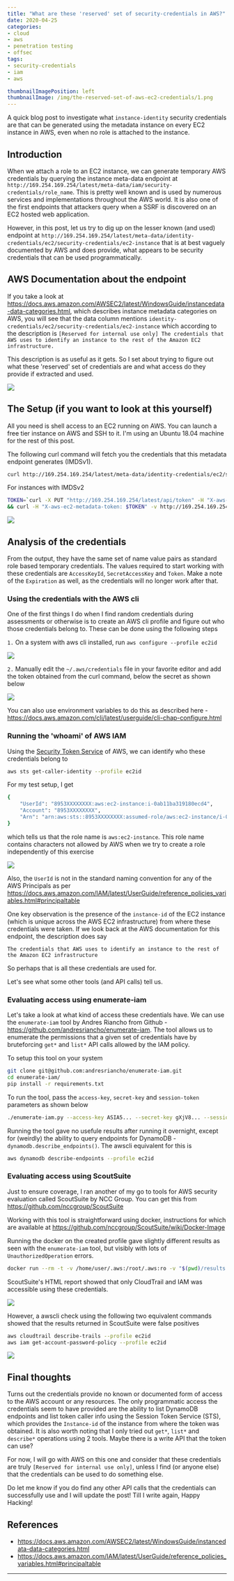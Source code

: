 ```yaml
---
title: "What are these 'reserved' set of security-credentials in AWS?"
date: 2020-04-25
categories:
- cloud
- aws
- penetration testing
- offsec
tags:
- security-credentials
- iam
- aws

thumbnailImagePosition: left
thumbnailImage: /img/the-reserved-set-of-aws-ec2-credentials/1.png
---
```


A quick blog post to investigate what `instance-identity` security credentials are that can be generated using the metadata instance on every EC2 instance in AWS, even when no role is attached to the instance.

<!--more-->

## Introduction

When we attach a role to an EC2 instance, we can generate temporary AWS credentials by querying the instance meta-data endpoint at `http://169.254.169.254/latest/meta-data/iam/security-credentials/role_name`. This is pretty well known and is used by numerous services and implementations throughout the AWS world. It is also one of the first endpoints that attackers query when a SSRF is discovered on an EC2 hosted web application.

However, in this post, let us try to dig up on the lesser known (and used) endpoint at `http://169.254.169.254/latest/meta-data/identity-credentials/ec2/security-credentials/ec2-instance` that is at best vaguely documented by AWS and does provide, what appears to be security credentials that can be used programmatically.


## AWS Documentation about the endpoint

If you take a look at https://docs.aws.amazon.com/AWSEC2/latest/WindowsGuide/instancedata-data-categories.html, which describes instance metadata categories on AWS, you will see that the data column mentions `identity-credentials/ec2/security-credentials/ec2-instance` which according to the description is `[Reserved for internal use only] The credentials that AWS uses to identify an instance to the rest of the Amazon EC2 infrastructure.`

This description is as useful as it gets. So I set about trying to figure out what these 'reserved' set of credentials are and what access do they provide if extracted and used.

![](/img/the-reserved-set-of-aws-ec2-credentials/2.png)

## The Setup (if you want to look at this yourself)

All you need is shell access to an EC2 running on AWS. You can launch a free tier instance on AWS and SSH to it. I'm using an Ubuntu 18.04 machine for the rest of this post.

The following curl command will fetch you the credentials that this metadata endpoint generates (IMDSv1).

```bash
curl http://169.254.169.254/latest/meta-data/identity-credentials/ec2/security-credentials/ec2-instance
```

For instances with IMDSv2

```bash
TOKEN=`curl -X PUT "http://169.254.169.254/latest/api/token" -H "X-aws-ec2-metadata-token-ttl-seconds: 21600"` \
&& curl -H "X-aws-ec2-metadata-token: $TOKEN" -v http://169.254.169.254/latest/meta-data/identity-credentials/ec2/security-credentials/ec2-instance
```

![](/img/the-reserved-set-of-aws-ec2-credentials/1.png)

## Analysis of the credentials

From the output, they have the same set of name value pairs as standard role based temporary credentials. The values required to start working with these credentials are `AccessKeyId`, `SecretAccessKey` and `Token`. Make a note of the `Expiration` as well, as the credentials will no longer work after that.

### Using the credentials with the AWS cli

One of the first things I do when I find random credentials during assessments or otherwise is to create an AWS cli profile and figure out who those credentials belong to. These can be done using the following steps

`1.` On a system with aws cli installed, run `aws configure --profile ec2id`

![](/img/the-reserved-set-of-aws-ec2-credentials/3.png)

`2.` Manually edit the `~/.aws/credentials` file in your favorite editor and add the token obtained from the curl command, below the secret as shown below

![](/img/the-reserved-set-of-aws-ec2-credentials/4.png)

You can also use environment variables to do this as described here - https://docs.aws.amazon.com/cli/latest/userguide/cli-chap-configure.html

### Running the 'whoami' of AWS IAM

Using the [Security Token Service](https://docs.aws.amazon.com/STS/latest/APIReference/Welcome.html) of AWS, we can identify who these credentials belong to

```bash
aws sts get-caller-identity --profile ec2id
```

For my test setup, I get

```bash
{
    "UserId": "8953XXXXXXXX:aws:ec2-instance:i-0ab11ba319180ecd4",
    "Account": "8953XXXXXXXX",
    "Arn": "arn:aws:sts::8953XXXXXXXX:assumed-role/aws:ec2-instance/i-0ab11ba319180ecd4"
}
```
which tells us that the role name is `aws:ec2-instance`. This role name contains characters not allowed by AWS when we try to create a role independently of this exercise

![](/img/the-reserved-set-of-aws-ec2-credentials/5.png)

Also, the `UserId` is not in the standard naming convention for any of the AWS Principals as per https://docs.aws.amazon.com/IAM/latest/UserGuide/reference_policies_variables.html#principaltable

One key observation is the presence of the `instance-id` of the EC2 instance (which is unique across the AWS EC2 infrastructure) from where these credentials were taken. If we look back at the AWS documentation for this endpoint, the description does say 

`The credentials that AWS uses to identify an instance to the rest of the Amazon EC2 infrastructure` 

So perhaps that is all these credentials are used for.

Let's see what some other tools (and API calls) tell us.

### Evaluating access using enumerate-iam

Let's take a look at what kind of access these credentials have. We can use the `enumerate-iam` tool by Andres Riancho from Github - https://github.com/andresriancho/enumerate-iam. The tool allows us to enumerate the permissions that a given set of credentials have by bruteforcing `get*` and `list*` API calls allowed by the IAM policy.

To setup this tool on your system

```bash
git clone git@github.com:andresriancho/enumerate-iam.git
cd enumerate-iam/
pip install -r requirements.txt
```

To run the tool, pass the `access-key`, `secret-key` and `session-token` parameters as shown below

```bash
./enumerate-iam.py --access-key ASIA5... --secret-key gXjV8... --session-token IQoJb3...
```

Running the tool gave no usefule results after running it overnight, except for (weirdly) the ability to query endpoints for DynamoDB - `dynamodb.describe_endpoints()`. The awscli equivalent for this is

```bash
aws dynamodb describe-endpoints --profile ec2id
```

### Evaluating access using ScoutSuite

Just to ensure coverage, I ran another of my go to tools for AWS security evaluation called ScoutSuite by NCC Group. You can get this from https://github.com/nccgroup/ScoutSuite

Working with this tool is straightforward using docker, instructions for which are available at https://github.com/nccgroup/ScoutSuite/wiki/Docker-Image

Running the docker on the created profile gave slightly different results as seen with the `enumerate-iam` tool, but visibly with lots of `UnauthorizedOperation` errors.

```bash
docker run --rm -t -v /home/user/.aws:/root/.aws:ro -v "$(pwd)/results:/opt/scoutsuite-report" scoutsuite:latest aws --profile ec2id
```

ScoutSuite's HTML report showed that only CloudTrail and IAM was accessible using these credentials.

![](/img/the-reserved-set-of-aws-ec2-credentials/6.png)

However, a awscli check using the following two equivalent commands showed that the results returned in ScoutSuite were false positives

```bash
aws cloudtrail describe-trails --profile ec2id
aws iam get-account-password-policy --profile ec2id
```

![](/img/the-reserved-set-of-aws-ec2-credentials/7.png)

## Final thoughts

Turns out the credentials provide no known or documented form of access to the AWS account or any resources. The only programmatic access the credentials seem to have provided are the ability to list DynamoDB endpoints and list token caller info using the Session Token Service (STS), which provides the `Instance-id` of the instance from where the token was obtained. It is also worth noting that I only tried out `get*`, `list*` and `describe*` operations using 2 tools. Maybe there is a write API that the token can use?

For now, I will go with AWS on this one and consider that these credentials are truly `[Reserved for internal use only]`, unless I find (or anyone else) that the credentials can be used to do something else.

Do let me know if you do find any other API calls that the credentials can successfully use and I will update the post! Till I write again, Happy Hacking!

## References

- https://docs.aws.amazon.com/AWSEC2/latest/WindowsGuide/instancedata-data-categories.html
- https://docs.aws.amazon.com/IAM/latest/UserGuide/reference_policies_variables.html#principaltable

---